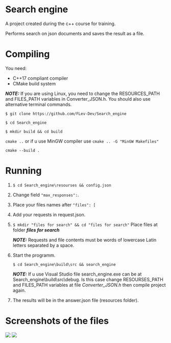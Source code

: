 # Search engine
A project created during the c++ course for training.

Performs search on json documents and saves the result as a file.

# Compiling
You need: 
* C++17 compliant compiler
* CMake build system

 ***NOTE:*** If you are using Linux, you need to change the RESOURCES_PATH and FILES_PATH variables in Converter_JSON.h. You should also use alternative terminal commands.
  
`$ git clone https://github.com/FLev-Dev/Search_engine`

`$ cd Search_engine`

`$ mkdir build && cd build`

`cmake ..` or if u use MinGW compiler use `cmake .. -G "MinGW Makefiles"`

`cmake --build .`

# Running
1. `$ cd Search_engine\resourses && config.json`
1. Change field `"max_responses":`.
2. Place your files names after `"files": [`
4. Add your requests in request.json.
5. `$ mkdir "files for search" && cd "files for search"`
   Place files at folder ***files for search***
   
    ***NOTE:*** Requests and file contents must be words of lowercase Latin letters separated by a space.

6. Start the programm. 
   
    `$ cd Search_engine\build\src && search_engine`

   ***NOTE:*** If u use Visual Studio file search_engine.exe can be at Search_engine\build\src\debug.
               Is this case change RESOURSES_PATH and FILES_PATH variables at file *Converter_JSON.h*
               then compile project again.
   
7. The results will be in the answer.json file (resources folder).



# Screenshots of the files

![](https://sun9-37.userapi.com/impg/WXS6bbU95Ll_I4IAUzwweS0oq1N69JWlGtICYw/8Xqt_rYyOUU.jpg?size=874x840&quality=96&sign=4b249976a8216052f0a75f3d8e4603a4&type=album)
![](https://sun119-2.userapi.com/impg/B7bAJuD1dccnaSyXlakzFwQw3bDITUgzNRlBKQ/M3F0XH9oykc.jpg?size=874x840&quality=96&sign=7310f20d9b8e7d2d0170c91a9b076c5b&type=album)
